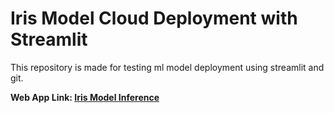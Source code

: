 # Iris Model Cloud Deployment with Streamlit
This repository is made for testing ml model deployment using streamlit and git.

**Web App Link: <a href="iris-model-2025.streamlit.app" target="_blank">Iris Model Inference</a>**
